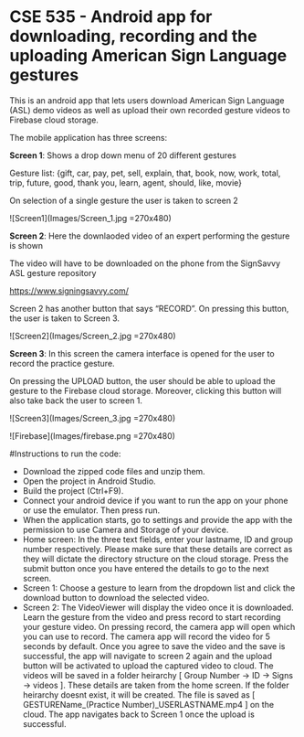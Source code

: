 # CSE 535 - Android app for downloading, recording and the uploading American Sign Language gestures

This is an android app that lets users download American Sign Language (ASL) demo videos as well as upload their own recorded gesture videos to Firebase cloud storage. 

The mobile application has three screens:

**Screen 1**: Shows a drop down menu of 20 different gestures

Gesture list: {gift, car, pay, pet, sell, explain, that, book, now, work, total, trip, future, good, thank you, learn, agent, should, like, movie}

On selection of a single gesture the user is taken to screen 2

![Screen1](Images/Screen_1.jpg =270x480)

**Screen 2**: Here the downlaoded video of an expert performing the gesture is shown

The video will have to be downloaded on the phone from the SignSavvy ASL gesture repository

https://www.signingsavvy.com/

Screen 2 has another button that says “RECORD”. On pressing this button, the user is taken to Screen 3.

![Screen2](Images/Screen_2.jpg =270x480)

**Screen 3**: In this screen the camera interface is opened for the user to record the practice gesture. 

On pressing the UPLOAD button, the user should be able to upload the gesture to the Firebase cloud storage. Moreover, clicking this 
button will also take back the user to screen 1.

![Screen3](Images/Screen_3.jpg =270x480)


![Firebase](Images/firebase.png =270x480)

#Instructions to run the code:

- Download the zipped code files and unzip them.
- Open the project in Android Studio.
- Build the project (Ctrl+F9).
- Connect your android device if you want to run the app on your phone or use the emulator. Then press run.
- When the application starts, go to settings and provide the app with the permission to use Camera and Storage of your device.
- Home screen:
	In the three text fields, enter your lastname, ID and group number respectively. Please make sure that these details are correct as they will dictate the directory structure on the cloud storage.
	Press the submit button once you have entered the details to go to the next screen.
- Screen 1:
	Choose a gesture to learn from the dropdown list and click the download button to download the selected video.
- Screen 2:
	The VideoViewer will display the video once it is downloaded. Learn the gesture from the video and press record to start recording your gesture video.
	On pressing record, the camera app will open which you can use to record. The camera app will record the video for 5 seconds by default.
	Once you agree to save the video and the save is successful, the app will navigate to screen 2 again and the upload button will be activated to upload the captured video to cloud.
	The videos will be saved in a folder heirarchy [ Group Number -> ID -> Signs -> videos ]. These details are taken from the home screen.
	If the folder heirarchy doesnt exist, it will be created. The file is saved as [ GESTUREName_(Practice Number)_USERLASTNAME.mp4 ] on the cloud.
	The app navigates back to Screen 1 once the upload is successful.


